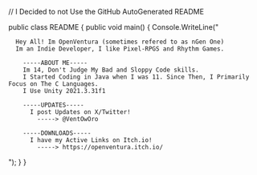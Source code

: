 // I Decided to not Use the GitHub AutoGenerated README

public class README {
  public void main() {
    Console.WriteLine("

      Hey All! Im OpenVentura (sometimes refered to as nGen One)
      Im an Indie Developer, I like Pixel-RPGS and Rhythm Games.

        -----ABOUT ME-----
        Im 14, Don't Judge My Bad and Sloppy Code skills.
        I Started Coding in Java when I was 11. Since Then, I Primarily Focus on The C Languages.
        I Use Unity 2021.3.31f1

        -----UPDATES-----
          I post Updates on X/Twitter!
            -----> @VentOwOro

        -----DOWNLOADS-----
          I have my Active Links on Itch.io!
            -----> https://openventura.itch.io/

  ");
  }
}
